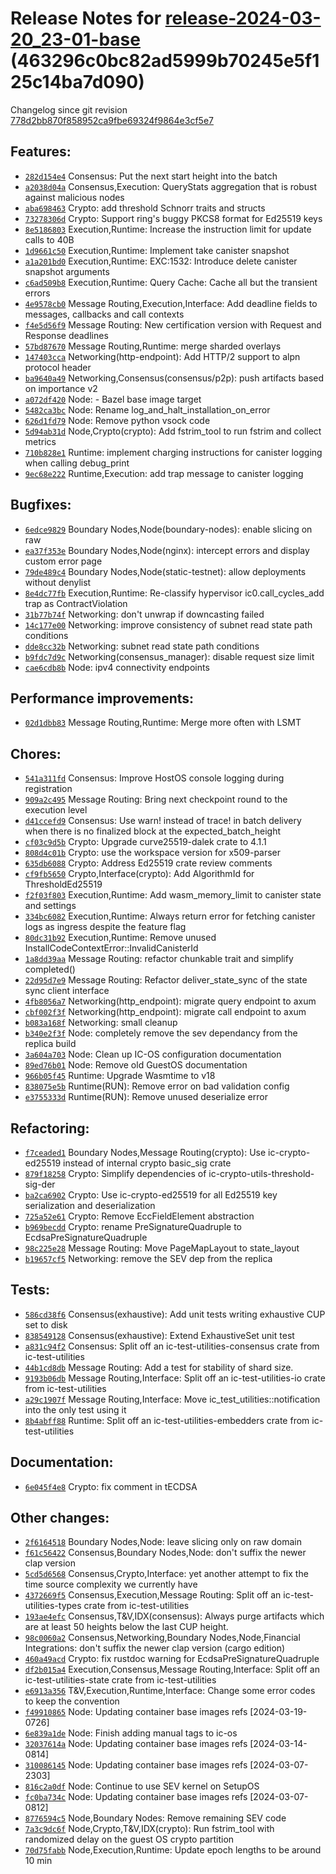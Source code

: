 Release Notes for [**release-2024-03-20\_23-01-base**](https://github.com/dfinity/ic/tree/release-2024-03-20_23-01-base) (463296c0bc82ad5999b70245e5f125c14ba7d090)
===================================================================================================================================================================

Changelog since git revision [778d2bb870f858952ca9fbe69324f9864e3cf5e7](https://dashboard.internetcomputer.org/release/778d2bb870f858952ca9fbe69324f9864e3cf5e7)

Features:
---------

* [`282d154e4`](https://github.com/dfinity/ic/commit/282d154e4) Consensus: Put the next start height into the batch
* [`a2038d04a`](https://github.com/dfinity/ic/commit/a2038d04a) Consensus,Execution: QueryStats aggregation that is robust against malicious nodes
* [`aba698463`](https://github.com/dfinity/ic/commit/aba698463) Crypto: add threshold Schnorr traits and structs
* [`73278306d`](https://github.com/dfinity/ic/commit/73278306d) Crypto: Support ring's buggy PKCS8 format for Ed25519 keys
* [`8e5186803`](https://github.com/dfinity/ic/commit/8e5186803) Execution,Runtime: Increase the instruction limit for update calls to 40B
* [`1d9661c50`](https://github.com/dfinity/ic/commit/1d9661c50) Execution,Runtime: Implement take canister snapshot
* [`a1a201bd0`](https://github.com/dfinity/ic/commit/a1a201bd0) Execution,Runtime: EXC:1532: Introduce delete canister snapshot arguments
* [`c6ad509b8`](https://github.com/dfinity/ic/commit/c6ad509b8) Execution,Runtime: Query Cache: Cache all but the transient errors
* [`4e9578cb0`](https://github.com/dfinity/ic/commit/4e9578cb0) Message Routing,Execution,Interface: Add deadline fields to messages, callbacks and call contexts
* [`f4e5d56f9`](https://github.com/dfinity/ic/commit/f4e5d56f9) Message Routing: New certification version with Request and Response deadlines
* [`57bd87670`](https://github.com/dfinity/ic/commit/57bd87670) Message Routing,Runtime: merge sharded overlays
* [`147403cca`](https://github.com/dfinity/ic/commit/147403cca) Networking(http-endpoint): Add HTTP/2 support to alpn protocol header
* [`ba9640a49`](https://github.com/dfinity/ic/commit/ba9640a49) Networking,Consensus(consensus/p2p): push artifacts based on importance v2
* [`a072df420`](https://github.com/dfinity/ic/commit/a072df420) Node: - Bazel base image target
* [`5482ca3bc`](https://github.com/dfinity/ic/commit/5482ca3bc) Node: Rename log\_and\_halt\_installation\_on\_error
* [`626d1fd79`](https://github.com/dfinity/ic/commit/626d1fd79) Node: Remove python vsock code
* [`5d94ab31d`](https://github.com/dfinity/ic/commit/5d94ab31d) Node,Crypto(crypto): Add fstrim\_tool to run fstrim and collect metrics
* [`710b828e1`](https://github.com/dfinity/ic/commit/710b828e1) Runtime: implement charging instructions for canister logging when calling debug\_print
* [`9ec68e222`](https://github.com/dfinity/ic/commit/9ec68e222) Runtime,Execution: add trap message to canister logging

Bugfixes:
---------

* [`6edce9829`](https://github.com/dfinity/ic/commit/6edce9829) Boundary Nodes,Node(boundary-nodes): enable slicing on raw
* [`ea37f353e`](https://github.com/dfinity/ic/commit/ea37f353e) Boundary Nodes,Node(nginx): intercept errors and display custom error page
* [`79de489c4`](https://github.com/dfinity/ic/commit/79de489c4) Boundary Nodes,Node(static-testnet): allow deployments without denylist
* [`8e4dc77fb`](https://github.com/dfinity/ic/commit/8e4dc77fb) Execution,Runtime: Re-classify hypervisor ic0.call\_cycles\_add trap as ContractViolation
* [`31b77b74f`](https://github.com/dfinity/ic/commit/31b77b74f) Networking: don't unwrap if downcasting failed
* [`14c177e00`](https://github.com/dfinity/ic/commit/14c177e00) Networking: improve consistency of subnet read state path conditions
* [`dde8cc32b`](https://github.com/dfinity/ic/commit/dde8cc32b) Networking: subnet read state path conditions
* [`b9fdc7d9c`](https://github.com/dfinity/ic/commit/b9fdc7d9c) Networking(consensus\_manager): disable request size limit
* [`cae6cdb8b`](https://github.com/dfinity/ic/commit/cae6cdb8b) Node: ipv4 connectivity endpoints

Performance improvements:
-------------------------

* [`02d1dbb83`](https://github.com/dfinity/ic/commit/02d1dbb83) Message Routing,Runtime: Merge more often with LSMT

Chores:
-------

* [`541a311fd`](https://github.com/dfinity/ic/commit/541a311fd) Consensus: Improve HostOS console logging during registration
* [`909a2c495`](https://github.com/dfinity/ic/commit/909a2c495) Message Routing: Bring next checkpoint round to the execution level
* [`d41ccefd9`](https://github.com/dfinity/ic/commit/d41ccefd9) Consensus: Use warn! instead of trace! in batch delivery when there is no finalized block at the expected\_batch\_height
* [`cf03c9d5b`](https://github.com/dfinity/ic/commit/cf03c9d5b) Crypto: Upgrade curve25519-dalek crate to 4.1.1
* [`808d4c01b`](https://github.com/dfinity/ic/commit/808d4c01b) Crypto: use the workspace version for x509-parser
* [`635db6088`](https://github.com/dfinity/ic/commit/635db6088) Crypto: Address Ed25519 crate review comments
* [`cf9fb5650`](https://github.com/dfinity/ic/commit/cf9fb5650) Crypto,Interface(crypto): Add AlgorithmId for ThresholdEd25519
* [`f2f03f803`](https://github.com/dfinity/ic/commit/f2f03f803) Execution,Runtime: Add wasm\_memory\_limit to canister state and settings
* [`334bc6082`](https://github.com/dfinity/ic/commit/334bc6082) Execution,Runtime: Always return error for fetching canister logs as ingress despite the feature flag
* [`80dc31b92`](https://github.com/dfinity/ic/commit/80dc31b92) Execution,Runtime: Remove unused InstallCodeContextError::InvalidCanisterId
* [`1a8dd39aa`](https://github.com/dfinity/ic/commit/1a8dd39aa) Message Routing: refactor chunkable trait and simplify completed()
* [`22d95d7e9`](https://github.com/dfinity/ic/commit/22d95d7e9) Message Routing: Refactor deliver\_state\_sync of the state sync client interface
* [`4fb8056a7`](https://github.com/dfinity/ic/commit/4fb8056a7) Networking(http\_endpoint): migrate query endpoint to axum
* [`cbf002f3f`](https://github.com/dfinity/ic/commit/cbf002f3f) Networking(http\_endpoint): migrate call endpoint to axum
* [`b083a168f`](https://github.com/dfinity/ic/commit/b083a168f) Networking: small cleanup
* [`b340e2f3f`](https://github.com/dfinity/ic/commit/b340e2f3f) Node: completely remove the sev dependancy from the replica build
* [`3a604a703`](https://github.com/dfinity/ic/commit/3a604a703) Node: Clean up IC-OS configuration documentation
* [`89ed76b01`](https://github.com/dfinity/ic/commit/89ed76b01) Node: Remove old GuestOS documentation
* [`966b05f45`](https://github.com/dfinity/ic/commit/966b05f45) Runtime: Upgrade Wasmtime to v18
* [`838075e5b`](https://github.com/dfinity/ic/commit/838075e5b) Runtime(RUN): Remove error on bad validation config
* [`e3755333d`](https://github.com/dfinity/ic/commit/e3755333d) Runtime(RUN): Remove unused deserialize error

Refactoring:
------------

* [`f7ceaded1`](https://github.com/dfinity/ic/commit/f7ceaded1) Boundary Nodes,Message Routing(crypto): Use ic-crypto-ed25519 instead of internal crypto basic\_sig crate
* [`879f18258`](https://github.com/dfinity/ic/commit/879f18258) Crypto: Simplify dependencies of ic-crypto-utils-threshold-sig-der
* [`ba2ca6902`](https://github.com/dfinity/ic/commit/ba2ca6902) Crypto: Use ic-crypto-ed25519 for all Ed25519 key serialization and deserialization
* [`725a52e61`](https://github.com/dfinity/ic/commit/725a52e61) Crypto: Remove EccFieldElement abstraction
* [`b969becdd`](https://github.com/dfinity/ic/commit/b969becdd) Crypto: rename PreSignatureQuadruple to EcdsaPreSignatureQuadruple
* [`98c225e28`](https://github.com/dfinity/ic/commit/98c225e28) Message Routing: Move PageMapLayout to state\_layout
* [`b19657cf5`](https://github.com/dfinity/ic/commit/b19657cf5) Networking: remove the SEV dep from the replica

Tests:
------

* [`586cd38f6`](https://github.com/dfinity/ic/commit/586cd38f6) Consensus(exhaustive): Add unit tests writing exhaustive CUP set to disk
* [`838549128`](https://github.com/dfinity/ic/commit/838549128) Consensus(exhaustive): Extend ExhaustiveSet unit test
* [`a831c94f2`](https://github.com/dfinity/ic/commit/a831c94f2) Consensus: Split off an ic-test-utilities-consensus crate from ic-test-utilities
* [`44b1cd8db`](https://github.com/dfinity/ic/commit/44b1cd8db) Message Routing: Add a test for stability of shard size.
* [`9193b06db`](https://github.com/dfinity/ic/commit/9193b06db) Message Routing,Interface: Split off an ic-test-utilities-io crate from ic-test-utilities
* [`a29c1907f`](https://github.com/dfinity/ic/commit/a29c1907f) Message Routing,Interface: Move ic\_test\_utilities::notification into the only test using it
* [`8b4abff88`](https://github.com/dfinity/ic/commit/8b4abff88) Runtime: Split off an ic-test-utilities-embedders crate from ic-test-utilities

Documentation:
--------------

* [`6e045f4e8`](https://github.com/dfinity/ic/commit/6e045f4e8) Crypto: fix comment in tECDSA

Other changes:
--------------

* [`2f6164518`](https://github.com/dfinity/ic/commit/2f6164518) Boundary Nodes,Node: leave slicing only on raw domain
* [`f61c56422`](https://github.com/dfinity/ic/commit/f61c56422) Consensus,Boundary Nodes,Node: don't suffix the newer clap version
* [`5cd5d6568`](https://github.com/dfinity/ic/commit/5cd5d6568) Consensus,Crypto,Interface: yet another attempt to fix the time source complexity we currently have
* [`4372669f5`](https://github.com/dfinity/ic/commit/4372669f5) Consensus,Execution,Message Routing: Split off an ic-test-utilities-types crate from ic-test-utilities
* [`193ae4efc`](https://github.com/dfinity/ic/commit/193ae4efc) Consensus,T&V,IDX(consensus): Always purge artifacts which are at least 50 heights below the last CUP height.
* [`98c0060a2`](https://github.com/dfinity/ic/commit/98c0060a2) Consensus,Networking,Boundary Nodes,Node,Financial Integrations: don't suffix the newer clap version (cargo edition)
* [`460a49acd`](https://github.com/dfinity/ic/commit/460a49acd) Crypto: fix rustdoc warning for EcdsaPreSignatureQuadruple
* [`df2b015a4`](https://github.com/dfinity/ic/commit/df2b015a4) Execution,Consensus,Message Routing,Interface: Split off an ic-test-utilities-state crate from ic-test-utilities
* [`e6913a356`](https://github.com/dfinity/ic/commit/e6913a356) T&V,Execution,Runtime,Interface: Change some error codes to keep the convention
* [`f49910865`](https://github.com/dfinity/ic/commit/f49910865) Node: Updating container base images refs [2024-03-19-0726]
* [`6e839a1de`](https://github.com/dfinity/ic/commit/6e839a1de) Node: Finish adding manual tags to ic-os
* [`32037614a`](https://github.com/dfinity/ic/commit/32037614a) Node: Updating container base images refs [2024-03-14-0814]
* [`310086145`](https://github.com/dfinity/ic/commit/310086145) Node: Updating container base images refs [2024-03-07-2303]
* [`816c2a0df`](https://github.com/dfinity/ic/commit/816c2a0df) Node: Continue to use SEV kernel on SetupOS
* [`fc0ba734c`](https://github.com/dfinity/ic/commit/fc0ba734c) Node: Updating container base images refs [2024-03-07-0812]
* [`8776594c5`](https://github.com/dfinity/ic/commit/8776594c5) Node,Boundary Nodes: Remove remaining SEV code
* [`7a3c9dc6f`](https://github.com/dfinity/ic/commit/7a3c9dc6f) Node,Crypto,T&V,IDX(crypto): Run fstrim\_tool with randomized delay on the guest OS crypto partition
* [`70d75fabb`](https://github.com/dfinity/ic/commit/70d75fabb) Node,Execution,Runtime: Update epoch lengths to be around 10 min
